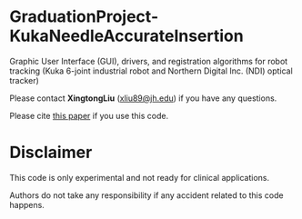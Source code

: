 # GraduationProject-KukaNeedleAccurateInsertion
Graphic User Interface (GUI), drivers, and registration algorithms for robot tracking (Kuka 6-joint industrial robot and Northern Digital Inc. (NDI) optical tracker)

Please contact **XingtongLiu** (xliu89@jh.edu) if you have any questions.

Please cite [this paper](https://ieeexplore.ieee.org/document/8050420) if you use this code.

# Disclaimer
This code is only experimental and not ready for clinical applications. 

Authors do not take any responsibility if any accident related to this code happens.

